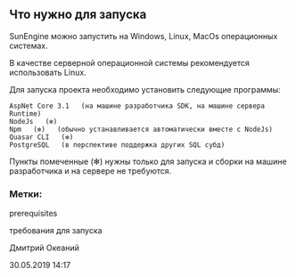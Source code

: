 ## Что нужно для запуска

SunEngine можно запустить на Windows, Linux, MacOs операционных системах.

В качестве серверной операционной системы рекомендуется использовать Linux.

Для запуска проекта необходимо установить следующие программы:

    AspNet Core 3.1   (на машине разработчика SDK, на машине сервера Runtime)
    NodeJs   (✻)
    Npm   (✻)   (обычно устанавливается автоматически вместе с NodeJs)
    Quasar CLI   (✻)
    PostgreSQL   (в перспективе поддержка других SQL субд)

Пункты помеченные (✻) нужны только для запуска и сборки на машине разработчика и на сервере не требуются.

###  Метки:

prerequisites

требования для запуска


Дмитрий Океаний

30.05.2019 14:17